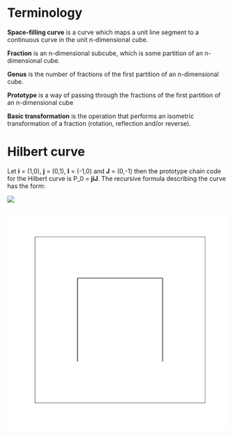 # Terminology

**Space-filling curve** is a curve which maps a unit line segment to a continuous curve in the unit n-dimensional cube.

**Fraction** is an n-dimensional subcube, which is some partition of an n-dimensional cube.

**Genus** is the number of fractions of the first partition of an n-dimensional cube.

**Prototype** is a way of passing through the fractions of the first partition of an n-dimensional cube

**Basic transformation** is the operation that performs an isometric transformation of a fraction (rotation, reflection and/or reverse).

# Hilbert curve

Let **i** = (1,0), **j** = (0,1), **I** = (-1,0) and **J** = (0,-1) then the prototype chain code for the Hilbert curve is P_0 = **jiJ**. The recursive formula describing the curve has the form:



<img src="https://latex.codecogs.com/gif.latex?\large&space; P_{n+1} = ji(P_n), {\bf j}, ij(P_n), {\bf i}, ij(P_n), {\bf J}, JI(P_n) "/> 

![image](./animation/Hilbert_curve.gif)
